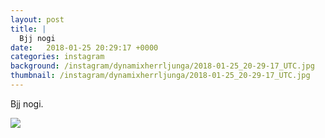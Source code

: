 ```yaml
---
layout: post
title: |
  Bjj nogi
date:   2018-01-25 20:29:17 +0000
categories: instagram
background: /instagram/dynamixherrljunga/2018-01-25_20-29-17_UTC.jpg
thumbnail: /instagram/dynamixherrljunga/2018-01-25_20-29-17_UTC.jpg
---
```

Bjj nogi. 



<img src='/www-dynamix-herrljunga/instagram/dynamixherrljunga/2018-01-25_20-29-17_UTC.jpg' class='img-fluid' />
